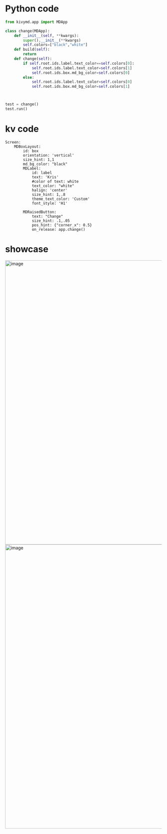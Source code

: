 # Python code
```.py
from kivymd.app import MDApp

class change(MDApp):
    def __init__(self, **kwargs):
        super().__init__(**kwargs)
        self.colors=["black","white"]
    def build(self):
        return
    def change(self):
        if self.root.ids.label.text_color==self.colors[0]:
            self.root.ids.label.text_color=self.colors[1]
            self.root.ids.box.md_bg_color=self.colors[0]
        else:
            self.root.ids.label.text_color=self.colors[0]
            self.root.ids.box.md_bg_color=self.colors[1]



test = change()
test.run()
```

# kv code

```.kv
Screen:
    MDBoxLayout:
        id: box
        orientation: 'vertical'
        size_hint: 1,1
        md_bg_color: "black"
        MDLabel:
            id: label
            text: 'Kris'
            #color of text: white
            text_color: "white"
            halign: 'center'
            size_hint: 1,.8
            theme_text_color: 'Custom'
            font_style: 'H1'

        MDRaisedButton:
            text: "Change"
            size_hint: .1,.05
            pos_hint: {"corner_x": 0.5}
            on_release: app.change()
```

# showcase
<img width="912" alt="image" src="https://user-images.githubusercontent.com/100017195/216500421-1799a79c-298f-4c2e-92cd-55924577441e.png">

<img width="912" alt="image" src="https://user-images.githubusercontent.com/100017195/216500352-9a39c823-d7f2-4d81-b195-1e5ba673661c.png">

